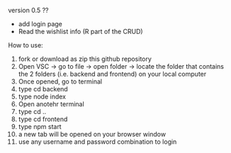 version 0.5 ??
- add login page
- Read the wishlist info (R part of the CRUD)

How to use:
1. fork or download as zip this github repository
2. Open VSC -> go to file -> open folder -> locate the folder that contains the 2 folders (i.e. backend and frontend) on your local computer 
3. Once opened, go to terminal 
4. type cd backend
5. type node index
6. Open anotehr terminal
7. type cd ..
8. type cd frontend
9. type npm start
10. a new tab will be opened on your browser window
11. use any username and password combination to login
